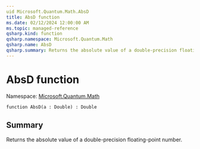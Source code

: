 ```yaml
---
uid Microsoft.Quantum.Math.AbsD
title: AbsD function
ms.date: 02/12/2024 12:00:00 AM
ms.topic: managed-reference
qsharp.kind: function
qsharp.namespace: Microsoft.Quantum.Math
qsharp.name: AbsD
qsharp.summary: Returns the absolute value of a double-precision floating-point number.
---
```


# AbsD function

Namespace: [Microsoft.Quantum.Math](xref:Microsoft.Quantum.Math)

```qsharp
function AbsD(a : Double) : Double
```

## Summary
Returns the absolute value of a double-precision floating-point number.
